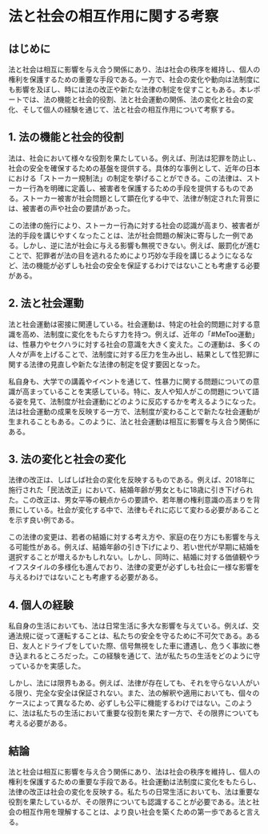 # 法と社会の相互作用に関する考察

## はじめに

法と社会は相互に影響を与え合う関係にあり、法は社会の秩序を維持し、個人の権利を保護するための重要な手段である。一方で、社会の変化や動向は法制度にも影響を及ぼし、時には法の改正や新たな法律の制定を促すこともある。本レポートでは、法の機能と社会的役割、法と社会運動の関係、法の変化と社会の変化、そして個人の経験を通じて、法と社会の相互作用について考察する。

## 1. 法の機能と社会的役割

法は、社会において様々な役割を果たしている。例えば、刑法は犯罪を防止し、社会の安全を確保するための基盤を提供する。具体的な事例として、近年の日本における「ストーカー規制法」の制定を挙げることができる。この法律は、ストーカー行為を明確に定義し、被害者を保護するための手段を提供するものである。ストーカー被害が社会問題として顕在化する中で、法律が制定された背景には、被害者の声や社会の要請があった。

この法律の施行により、ストーカー行為に対する社会の認識が高まり、被害者が法的手段を講じやすくなったことは、法が社会問題の解決に寄与した一例である。しかし、逆に法が社会に与える影響も無視できない。例えば、厳罰化が進むことで、犯罪者が法の目を逃れるためにより巧妙な手段を講じるようになるなど、法の機能が必ずしも社会の安全を保証するわけではないことも考慮する必要がある。

## 2. 法と社会運動

法と社会運動は密接に関連している。社会運動は、特定の社会的問題に対する意識を高め、法制度に変化をもたらす力を持つ。例えば、近年の「#MeToo運動」は、性暴力やセクハラに対する社会の意識を大きく変えた。この運動は、多くの人々が声を上げることで、法制度に対する圧力を生み出し、結果として性犯罪に関する法律の見直しや新たな法律の制定を促す要因となった。

私自身も、大学での講義やイベントを通じて、性暴力に関する問題についての意識が高まっていることを実感している。特に、友人や知人がこの問題について語る姿を見て、法制度が社会運動にどのように反応するかを考えるようになった。法は社会運動の成果を反映する一方で、法制度が変わることで新たな社会運動が生まれることもある。このように、法と社会運動は相互に影響を与え合う関係にある。

## 3. 法の変化と社会の変化

法律の改正は、しばしば社会の変化を反映するものである。例えば、2018年に施行された「民法改正」において、結婚年齢が男女ともに18歳に引き下げられた。この改正は、男女平等の観点からの要請や、若年層の権利意識の高まりを背景にしている。社会が変化する中で、法律もそれに応じて変わる必要があることを示す良い例である。

この法律の変更は、若者の結婚に対する考え方や、家庭の在り方にも影響を与える可能性がある。例えば、結婚年齢の引き下げにより、若い世代が早期に結婚を選択することが増えるかもしれない。しかし、同時に、結婚に対する価値観やライフスタイルの多様化も進んでおり、法律の変更が必ずしも社会に一様な影響を与えるわけではないことも考慮する必要がある。

## 4. 個人の経験

私自身の生活においても、法は日常生活に多大な影響を与えている。例えば、交通法規に従って運転することは、私たちの安全を守るために不可欠である。ある日、友人とドライブをしていた際、信号無視をした車に遭遇し、危うく事故に巻き込まれるところだった。この経験を通じて、法が私たちの生活をどのように守っているかを実感した。

しかし、法には限界もある。例えば、法律が存在しても、それを守らない人がいる限り、完全な安全は保証されない。また、法の解釈や適用においても、個々のケースによって異なるため、必ずしも公平に機能するわけではない。このように、法は私たちの生活において重要な役割を果たす一方で、その限界についても考える必要がある。

## 結論

法と社会は相互に影響を与え合う関係にあり、法は社会の秩序を維持し、個人の権利を保護するための重要な手段である。社会運動は法制度に変化をもたらし、法律の改正は社会の変化を反映する。私たちの日常生活においても、法は重要な役割を果たしているが、その限界についても認識することが必要である。法と社会の相互作用を理解することは、より良い社会を築くための第一歩であると言える。